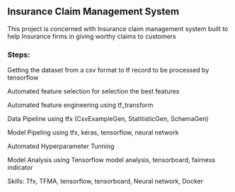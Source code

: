 ## Insurance Claim Management System
This project is concerned with Insurance claim management system built to help Insurance firms in giving worthy claims to customers



### Steps:

Getting the dataset from a csv format to tf record to be processed by tensorflow

Automated feature selection for selection the best features

Automated feature engineering using tf_transform

Data Pipeline using tfx (CsvExampleGen, StatitisticGen, SchemaGen)

Model Pipeling using tfx, keras, tensorflow, neural network

Automated Hyperparameter Tunning

Model Analysis using Tensorflow model analysis, tensorboard, fairness indicator


Skills: Tfx, TFMA,  tensorflow, tensorboard, Neural network, Docker
